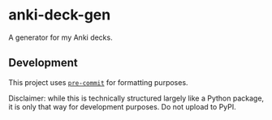 # anki-deck-gen

A generator for my Anki decks.

## Development

This project uses [`pre-commit`](https://pre-commit.com) for formatting purposes.

Disclaimer: while this is technically structured largely like a Python package,
it is only that way for development purposes. Do not upload to PyPI.
